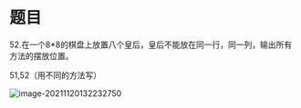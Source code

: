 # 题目

52.在一个8*8的棋盘上放置八个皇后，皇后不能放在同一行，同一列，输出所有方法的摆放位置。

51,52（用不同的方法写）

![image-20211120132232750](C:\Users\asus\AppData\Roaming\Typora\typora-user-images\image-20211120132232750.png)